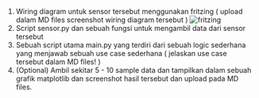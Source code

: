 1. Wiring diagram untuk sensor tersebut menggunakan fritzing ( upload dalam MD files screenshot wiring diagram tersebut )
![fritzing](https://user-images.githubusercontent.com/90564840/179359008-03505c12-4dc5-4466-8a0b-43113c25af7b.PNG)
2. Script sensor.py dan sebuah fungsi untuk mengambil data dari sensor tersebut
3. Sebuah script utama main.py yang terdiri dari sebuah logic sederhana yang menjawab sebuah use case sederhana ( jelaskan use case tersebut dalam MD files! )
4. (Optional) Ambil sekitar 5 - 10 sample data dan tampilkan dalam sebuah grafik matplotlib dan screenshot hasil tersebut dan upload pada MD files.
